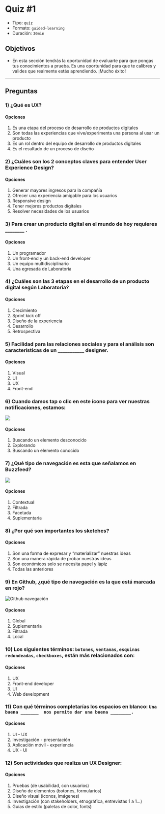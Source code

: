 # Quiz #1

- Tipo: `quiz`
- Formato: `guided-learning`
- Duración: `30min`

## Objetivos

- En esta sección tendrás la oportunidad de evaluarte para que pongas tus
  conocimientos a prueba. Es una oportunidad para que te calibres y valides que
  realmente estás aprendiendo. ¡Mucho éxito!

***

## Preguntas

### 1) ¿Qué es UX?

#### Opciones

1. Es una etapa del proceso de desarrollo de productos digitales
2. Son todas las experiencias que vive/experimenta una persona al usar un
   producto
3. Es un rol dentro del equipo de desarrollo de productos digitales
4. Es el resultado de un proceso de diseño

<solution style="display:none;">2</solution>

### 2) ¿Cuáles son los 2 conceptos claves para entender User Experience Design?

#### Opciones

1. Generar mayores ingresos para la compañía
2. Ofrecer una experiencia amigable para los usuarios
3. Responsive design
4. Tener mejores productos digitales
5. Resolver necesidades de los usuarios

<solution style="display:none;">2,5</solution>

### 3) Para crear un producto digital en el mundo de hoy requieres ________ .

#### Opciones

1. Un programador
2. Un front-end y un back-end developer
3. Un equipo multidisciplinario
4. Una egresada de Laboratoria

<solution style="display:none;">3</solution>

### 4) ¿Cuáles son las 3 etapas en el desarrollo de un producto digital según Laboratoria?

#### Opciones

1. Crecimiento
2. Sprint kick off
3. Diseño de la experiencia
4. Desarrollo
5. Retrospectiva

<solution style="display:none;">1,3,4</solution>

### 5) Facilidad para las relaciones sociales y para el análisis son características de un ___________ designer.

#### Opciones

1. Visual
2. UI
3. UX
4. Front-end

<solution style="display:none;">3</solution>

### 6) Cuando damos tap o clic en este ícono para ver nuestras notificaciones, estamos:

![](https://lh3.googleusercontent.com/jc8Aumvx6icMIfCo_NGlJ4i3A-9AHS-wlvXkBrjIuwK5Oe4VEMMQtjYdprUz7mOcYl3RsA5ipCKPG60HSCShPKt0Ez7zNUJallBvlPR0obj8FbYMAD-fZLsPAjzpyO2KzOGDH95LeBc)

#### Opciones

1. Buscando un elemento desconocido
2. Explorando
3. Buscando un elemento conocido

<solution style="display:none;">3</solution>

### 7) ¿Qué tipo de navegación es esta que señalamos en Buzzfeed?

![](https://lh4.googleusercontent.com/g9vSNX42gP5zHrE3jdAsmzDmARyqYNBt-7jkLMIWBoDxv4HYA3c_RXXnhq9qMd7EcM8HTt2W7IxZxRgctU6LTgKKpudZBqsr-xAmgoSKjEITiX0Z71vN5TFdqOJe257rzFMWpbBDojw )

#### Opciones

1. Contextual
2. Filtrada
3. Facetada
4. Suplementaria

<solution style="display:none;">1</solution>

### 8) ¿Por qué son importantes los sketches?

#### Opciones

1. Son una forma de expresar y “materializar” nuestras ideas
2. Son una manera rápida de probar nuestras ideas
3. Son económicos solo se necesita papel y lápiz
4. Todas las anteriores

<solution style="display:none;">4</solution>

### 9) En Github, ¿qué tipo de navegación es la que está marcada en rojo?

![Github navegación](https://lh5.googleusercontent.com/TrippBjrECkQUKevMEIivhnOMV8KAfYiEaDg8lZ4KEtHiP3oWJsl7H2ILwCOinN0KHt_PihzUifgkasg3ZaQUU7dvwhQfWA7grv7LJkQFfacnmMeV2dcJ-RPpfF3BGk4Y6pmRGuzl5U )

#### Opciones

1. Global
2. Suplementaria
3. Filtrada
4. Local

<solution style="display:none;">4</solution>

### 10) Los siguientes términos: `botones`, `ventanas`, `esquinas redondeadas`, `checkboxes`, están más relacionados con:

#### Opciones

1. UX
2. Front-end developer
3. UI
4. Web development

<solution style="display:none;">3</solution>

### 11) Con qué términos completarías los espacios en blanco: `Una buena _______  nos permite dar una buena ________.`

#### Opciones

1. UI - UX
2. Investigación - presentación
3. Aplicación móvil - experiencia
4. UX - UI

<solution style="display:none;">1</solution>

### 12) Son actividades que realiza un UX Designer:

#### Opciones

1. Pruebas (de usabilidad, con usuarios)
2. Diseño de elementos (botones, formularios)
3. Diseño visual (iconos, imágenes)
4. Investigación (con stakeholders, etnográfica, entrevistas 1 a 1…)
5. Guías de estilo (paletas de color, fonts)

<solution style="display:none;">1,4</solution>
